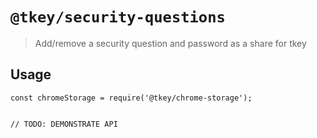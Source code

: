 # `@tkey/security-questions`

> Add/remove a security question and password as a share for tkey

## Usage

```
const chromeStorage = require('@tkey/chrome-storage');


// TODO: DEMONSTRATE API
```
